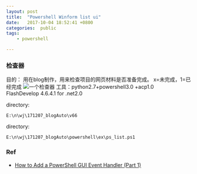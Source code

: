 ```yaml
---
layout: post
title:  "Powershell Winform list ui"
date:   2017-10-04 18:52:41 +0800
categories:  public
tags: 
    - powershell

---
```



### 检查器 ###
目的： 用在blog制作，用来检查项目的网页材料是否准备完成。 
x=未完成，1=已经完成
![一个检查器](https://i.imgur.com/aX3hyY8.png) 
工具：python2.7+powershell3.0  +acp1.0   
FlashDevelop 4.6.4.1 for .net2.0  

directory:
```
E:\n\wj\171207_blogAuto\v66
```
directory:
```
E:\n\wj\171207_blogAuto\powershell\ex\ps_list.ps1
```

### Ref ###

* [How to Add a PowerShell GUI Event Handler (Part 1)](https://social.technet.microsoft.com/wiki/contents/articles/25911.how-to-add-a-powershell-gui-event-handler-part-1.aspx)

